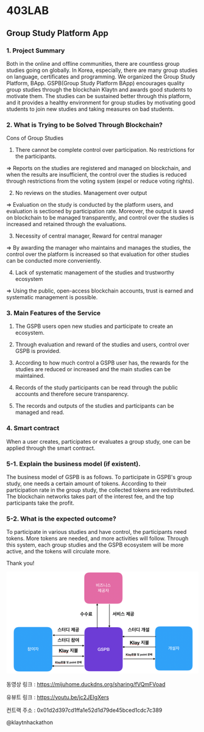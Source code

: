 # 403LAB

Group Study Platform App
-----------------

### 1. Project Summary

Both in the online and offline communities, there are countless group studies going on globally. In Korea, especially, there are many group studies on language, certificates and programming. We organized the Group Study Platform, BApp. GSPB(Group Study Platform BApp) encourages quality group studies through the blockchain Klaytn and awards good students to motivate them. The studies can be sustained better through this platform, and it provides a healthy environment for group studies by motivating good students to join new studies and taking measures on bad students. 

### 2. What is Trying to be Solved Through Blockchain?

Cons of Group Studies
1) There cannot be complete control over participation. No restrictions for the participants. 

=> Reports on the studies are registered and managed on blockchain, and when the results are insufficient, the control over the studies is reduced through restrictions from the voting system (expel or reduce voting rights).

2) No reviews on the studies. Management over output

=> Evaluation on the study is conducted by the platform users, and evaluation is sectioned by participation rate. Moreover, the output is saved on blockchain to be managed transparently, and control over the studies is increased and retained through the evaluations. 

3) Necessity of central manager, Reward for central manager

=> By awarding the manager who maintains and manages the studies, the control over the platform is increased so that evaluation for other studies can be conducted more conveniently.

4) Lack of systematic management of the studies and trustworthy ecosystem

=> Using the public, open-access blockchain accounts, trust is earned and systematic management is possible. 

### 3. Main Features of the Service

1) The GSPB users open new studies and participate to create an ecosystem. 

2) Through evaluation and reward of the studies and users, control over GSPB is provided.

3) According to how much control a GSPB user has, the rewards for the studies are reduced or increased and the main studies can be maintained. 

4) Records of the study participants can be read through the public accounts and therefore secure transparency. 

5) The records and outputs of the studies and participants can be managed and read.

### 4. Smart contract
When a user creates, participates or evaluates a group study, one can be applied through the smart contract.


### 5-1. Explain the business model (if existent). 

The business model of GSPB is as follows. To participate in GSPB's group study, one needs a certain amount of tokens. According to their participation rate in the group study, the collected tokens are redistributed. The blockchain networks takes part of the interest fee, and the top participants take the profit. 

### 5-2. What is the expected outcome?

To participate in various studies and have control, the participants need tokens. More tokens are needed, and more activities will follow. Through this system, each group studies and the GSPB ecosystem will be more active, and the tokens will circulate more.

Thank you!

![images.png](./images.png)

동영상 링크 : https://mijuhome.duckdns.org/sharing/fVQmFVoad

유뷰트 링크 : https://youtu.be/jc2JEIgXers

컨트랙 주소 : 0x01d2d397cd1ffa1e52d1d79de45bced1cdc7c389

@klaytnhackathon
